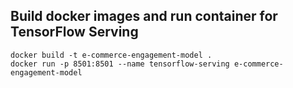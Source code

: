 ## Build docker images and run container for TensorFlow Serving
```
docker build -t e-commerce-engagement-model .
docker run -p 8501:8501 --name tensorflow-serving e-commerce-engagement-model
```
